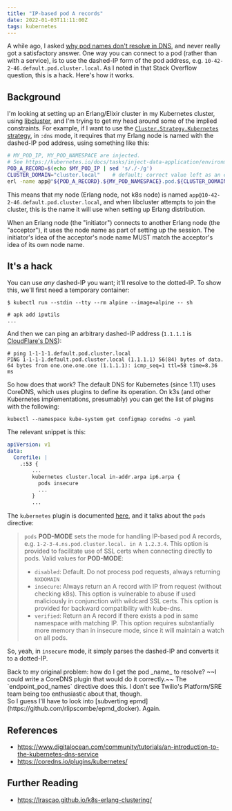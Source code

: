```yaml
---
title: "IP-based pod A records"
date: 2022-01-03T11:11:00Z
tags: kubernetes
---
```


A while ago, I asked [why pod names don't resolve in
DNS](https://stackoverflow.com/questions/60741801/why-arent-pod-names-registered-in-kubernetes-dns), and never really
got a satisfactory answer. One way you can connect to a pod (rather than with a service), is to use the dashed-IP form
of the pod address, e.g. `10-42-2-46.default.pod.cluster.local`. As I noted in that Stack Overflow question, this is a
hack. Here's how it works.

## Background

I'm looking at setting up an Erlang/Elixir cluster in my Kubernetes cluster, using
[libcluster](https://github.com/bitwalker/libcluster), and I'm trying to get my head around some of the implied
constraints. For example, if I want to use the [`Cluster.Strategy.Kubernetes`
strategy](https://hexdocs.pm/libcluster/Cluster.Strategy.Kubernetes.html), in `:dns` mode, it requires that my Erlang
node is named with the dashed-IP pod address, using something like this:

```bash
# MY_POD_IP, MY_POD_NAMESPACE are injected.
# See https://kubernetes.io/docs/tasks/inject-data-application/environment-variable-expose-pod-information/
POD_A_RECORD=$(echo $MY_POD_IP | sed 's/./-/g')
CLUSTER_DOMAIN="cluster.local"    # default; correct value left as an exercise for the reader.
erl -name app@"${POD_A_RECORD}.${MY_POD_NAMESPACE}.pod.${CLUSTER_DOMAIN}"
```

This means that my node (Erlang node, not k8s node) is named `app@10-42-2-46.default.pod.cluster.local`, and when libcluster attempts to join the cluster, this is the name it will use when setting up Erlang distribution.

<div class="callout callout-info" markdown="span">
When an Erlang node (the "initiator") connects to another Erlang node (the "acceptor"), it uses the node name as part of setting up the session. The initiator's idea of the acceptor's node name MUST match the acceptor's idea of its own node name.
</div>

## It's a hack

You can use _any_ dashed-IP you want; it'll resolve to the dotted-IP. To show this, we'll first need a temporary container:

```
$ kubectl run --stdin --tty --rm alpine --image=alpine -- sh

# apk add iputils
...
```

And then we can ping an arbitrary dashed-IP address (`1.1.1.1` is [CloudFlare's DNS](https://www.cloudflare.com/en-gb/learning/dns/what-is-1.1.1.1/)):

```
# ping 1-1-1-1.default.pod.cluster.local
PING 1-1-1-1.default.pod.cluster.local (1.1.1.1) 56(84) bytes of data.
64 bytes from one.one.one.one (1.1.1.1): icmp_seq=1 ttl=58 time=8.36 ms
```

So how does that work? The default DNS for Kubernetes (since 1.11) uses CoreDNS, which uses plugins to define its operation. On k3s (and other Kubernetes implementations, presumably) you can get the list of plugins with the following:

```
kubectl --namespace kube-system get configmap coredns -o yaml
```

The relevant snippet is this:

```yaml
apiVersion: v1
data:
  Corefile: |
    .:53 {
        ...
        kubernetes cluster.local in-addr.arpa ip6.arpa {
          pods insecure
          ...
        }
        ...
```

The `kubernetes` plugin is documented [here](https://coredns.io/plugins/kubernetes/), and it talks about the `pods` directive:

> `pods` **POD-MODE** sets the mode for handling IP-based pod A records, e.g. `1-2-3-4.ns.pod.cluster.local. in A 1.2.3.4`. This option is provided to facilitate use of SSL certs when connecting directly to pods. Valid values for **POD-MODE**:
> - `disabled`: Default. Do not process pod requests, always returning `NXDOMAIN`
> - `insecure`: Always return an A record with IP from request (without checking k8s). This option is vulnerable to abuse if used maliciously in conjunction with wildcard SSL certs. This option is provided for backward compatibility with kube-dns.
> - `verified`: Return an A record if there exists a pod in same namespace with matching IP. This option requires substantially more memory than in insecure mode, since it will maintain a watch on all pods.

So, yeah, in `insecure` mode, it simply parses the dashed-IP and converts it to a dotted-IP.

<div class="callout callout-info" markdown="span">
Back to my original problem: how do I get the pod _name_ to resolve? ~~I could write a CoreDNS plugin that would do it correctly.~~ The `endpoint_pod_names` directive does this. I don't see Twilio's Platform/SRE team being too enthusiastic about that, though.<br/>So I guess I'll have to look into [subverting epmd](https://github.com/rlipscombe/epmd_docker). Again.
</div>

## References

- <https://www.digitalocean.com/community/tutorials/an-introduction-to-the-kubernetes-dns-service>
- <https://coredns.io/plugins/kubernetes/>

## Further Reading

- <https://lrascao.github.io/k8s-erlang-clustering/>

